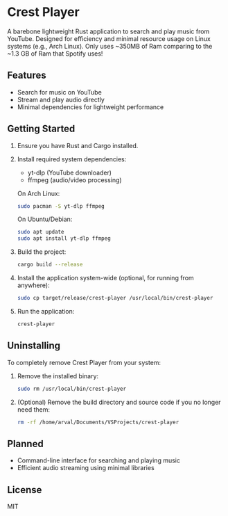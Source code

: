 # Crest Player

A barebone lightweight Rust application to search and play music from YouTube. Designed for efficiency and minimal resource usage on Linux systems (e.g., Arch Linux).
Only uses ~350MB of Ram comparing to the ~1.3 GB of Ram that Spotify uses!

## Features
- Search for music on YouTube
- Stream and play audio directly
- Minimal dependencies for lightweight performance

## Getting Started
1. Ensure you have Rust and Cargo installed.
2. Install required system dependencies:
   - yt-dlp (YouTube downloader)
   - ffmpeg (audio/video processing)

   On Arch Linux:
   ```sh
   sudo pacman -S yt-dlp ffmpeg
   ```
   On Ubuntu/Debian:
   ```sh
   sudo apt update
   sudo apt install yt-dlp ffmpeg
   ```

3. Build the project:
   ```sh
   cargo build --release
   ```
4. Install the application system-wide (optional, for running from anywhere):
   ```sh
   sudo cp target/release/crest-player /usr/local/bin/crest-player
   ```

5. Run the application:
   ```sh
   crest-player
   ```

## Uninstalling

To completely remove Crest Player from your system:

1. Remove the installed binary:
   ```sh
   sudo rm /usr/local/bin/crest-player
   ```
2. (Optional) Remove the build directory and source code if you no longer need them:
   ```sh
   rm -rf /home/arval/Documents/VSProjects/crest-player
   ```

## Planned
- Command-line interface for searching and playing music
- Efficient audio streaming using minimal libraries

## License
MIT
